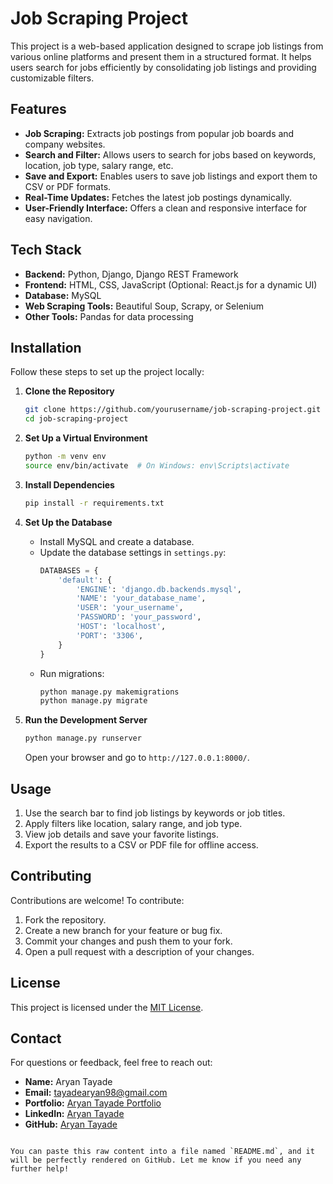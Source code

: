 # Job Scraping Project

This project is a web-based application designed to scrape job listings from various online platforms and present them in a structured format. It helps users search for jobs efficiently by consolidating job listings and providing customizable filters.

## Features

- **Job Scraping:** Extracts job postings from popular job boards and company websites.
- **Search and Filter:** Allows users to search for jobs based on keywords, location, job type, salary range, etc.
- **Save and Export:** Enables users to save job listings and export them to CSV or PDF formats.
- **Real-Time Updates:** Fetches the latest job postings dynamically.
- **User-Friendly Interface:** Offers a clean and responsive interface for easy navigation.

## Tech Stack

- **Backend:** Python, Django, Django REST Framework
- **Frontend:** HTML, CSS, JavaScript (Optional: React.js for a dynamic UI)
- **Database:** MySQL
- **Web Scraping Tools:** Beautiful Soup, Scrapy, or Selenium
- **Other Tools:** Pandas for data processing

## Installation

Follow these steps to set up the project locally:

1. **Clone the Repository**

   ```bash
   git clone https://github.com/yourusername/job-scraping-project.git
   cd job-scraping-project
   ```

2. **Set Up a Virtual Environment**

   ```bash
   python -m venv env
   source env/bin/activate  # On Windows: env\Scripts\activate
   ```

3. **Install Dependencies**

   ```bash
   pip install -r requirements.txt
   ```

4. **Set Up the Database**

   - Install MySQL and create a database.
   - Update the database settings in `settings.py`:
     ```python
     DATABASES = {
         'default': {
             'ENGINE': 'django.db.backends.mysql',
             'NAME': 'your_database_name',
             'USER': 'your_username',
             'PASSWORD': 'your_password',
             'HOST': 'localhost',
             'PORT': '3306',
         }
     }
     ```
   - Run migrations:
     ```bash
     python manage.py makemigrations
     python manage.py migrate
     ```

5. **Run the Development Server**

   ```bash
   python manage.py runserver
   ```

   Open your browser and go to `http://127.0.0.1:8000/`.

## Usage

1. Use the search bar to find job listings by keywords or job titles.
2. Apply filters like location, salary range, and job type.
3. View job details and save your favorite listings.
4. Export the results to a CSV or PDF file for offline access.

## Contributing

Contributions are welcome! To contribute:

1. Fork the repository.
2. Create a new branch for your feature or bug fix.
3. Commit your changes and push them to your fork.
4. Open a pull request with a description of your changes.

## License

This project is licensed under the [MIT License](LICENSE).

## Contact

For questions or feedback, feel free to reach out:

- **Name:** Aryan Tayade
- **Email:** [tayadearyan98@gmail.com](mailto:tayadearyan98@gmail.com)
- **Portfolio:** [Aryan Tayade Portfolio](https://aryan12072002.github.io/Aryan-Portfolio/)
- **LinkedIn:** [Aryan Tayade](https://www.linkedin.com/in/aryan-tayade-776aba250/)
- **GitHub:** [Aryan Tayade](https://github.com/aryan12072002)
```

You can paste this raw content into a file named `README.md`, and it will be perfectly rendered on GitHub. Let me know if you need any further help!
